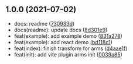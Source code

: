 ## 1.0.0 (2021-07-02)

* docs: readme ([730933d](https://github.com/vadxq/vite-plugin-arms/commit/730933d))
* docs(readme): update docs ([8d301e9](https://github.com/vadxq/vite-plugin-arms/commit/8d301e9))
* feat(example): add example demo ([831a278](https://github.com/vadxq/vite-plugin-arms/commit/831a278))
* feat(example): add react demo ([bd118c1](https://github.com/vadxq/vite-plugin-arms/commit/bd118c1))
* feat(index): finish transform for arms ([d4aae1f](https://github.com/vadxq/vite-plugin-arms/commit/d4aae1f))
* feat(init): add vite plugin arms init ([0039a85](https://github.com/vadxq/vite-plugin-arms/commit/0039a85))



